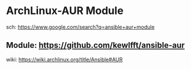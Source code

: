# ArchLinux-AUR Module
sch: https://www.google.com/search?q=ansible+aur+module

## Module: https://github.com/kewlfft/ansible-aur
wiki: https://wiki.archlinux.org/title/Ansible#AUR
